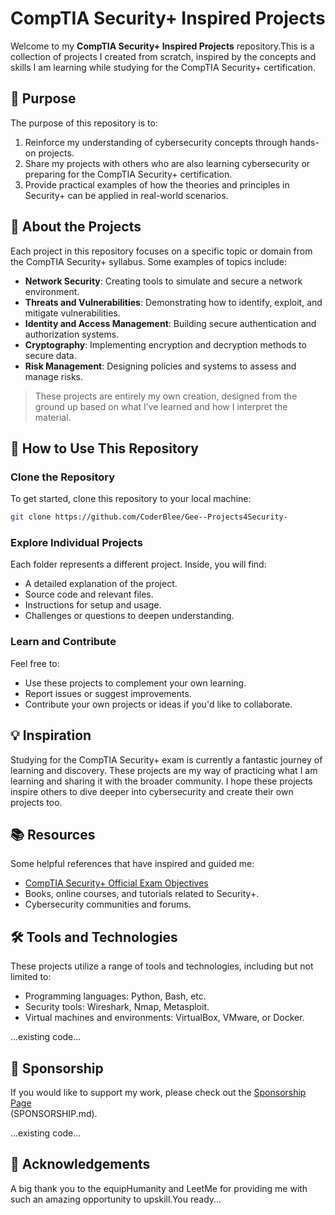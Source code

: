 # CompTIA Security+ Inspired Projects

Welcome to my **CompTIA Security+ Inspired Projects** repository.This is a collection of projects I created from scratch, inspired by the concepts and skills I am learning while studying for the CompTIA Security+ certification. 

## 🎯 Purpose

The purpose of this repository is to:
1. Reinforce my understanding of cybersecurity concepts through hands-on projects.
2. Share my projects with others who are also learning cybersecurity or preparing for the CompTIA Security+ certification.
3. Provide practical examples of how the theories and principles in Security+ can be applied in real-world scenarios.

## 📘 About the Projects

Each project in this repository focuses on a specific topic or domain from the CompTIA Security+ syllabus. Some examples of topics include:
- **Network Security**: Creating tools to simulate and secure a network environment.
- **Threats and Vulnerabilities**: Demonstrating how to identify, exploit, and mitigate vulnerabilities.
- **Identity and Access Management**: Building secure authentication and authorization systems.
- **Cryptography**: Implementing encryption and decryption methods to secure data.
- **Risk Management**: Designing policies and systems to assess and manage risks.

> These projects are entirely my own creation, designed from the ground up based on what I’ve learned and how I interpret the material.

## 🚀 How to Use This Repository

### Clone the Repository
To get started, clone this repository to your local machine:
```bash
git clone https://github.com/CoderBlee/Gee--Projects4Security-
```

### Explore Individual Projects
Each folder represents a different project. Inside, you will find:
- A detailed explanation of the project.
- Source code and relevant files.
- Instructions for setup and usage.
- Challenges or questions to deepen understanding.

### Learn and Contribute
Feel free to:
- Use these projects to complement your own learning.
- Report issues or suggest improvements.
- Contribute your own projects or ideas if you'd like to collaborate.

## 💡 Inspiration

Studying for the CompTIA Security+ exam is currently a fantastic journey of learning and discovery. These projects are my way of practicing what I am  learning and sharing it with the broader community. I hope these projects inspire others to dive deeper into cybersecurity and create their own projects too.

## 📚 Resources

Some helpful references that have inspired and guided me:
- [CompTIA Security+ Official Exam Objectives](https://www.comptia.org)
- Books, online courses, and tutorials related to Security+.
- Cybersecurity communities and forums.

## 🛠 Tools and Technologies

These projects utilize a range of tools and technologies, including but not limited to:
- Programming languages: Python, Bash, etc.
- Security tools: Wireshark, Nmap, Metasploit.
- Virtual machines and environments: VirtualBox, VMware, or Docker.

...existing code...

## 💖 Sponsorship

If you would like to support my work, please check out the [Sponsorship Page](https://github.com/sponsors/CoderBlee)  
(SPONSORSHIP.md).

...existing code...

## 🌟 Acknowledgements

A big thank you to the equipHumanity and LeetMe for providing me with such an amazing opportunity to upskill.You ready...



